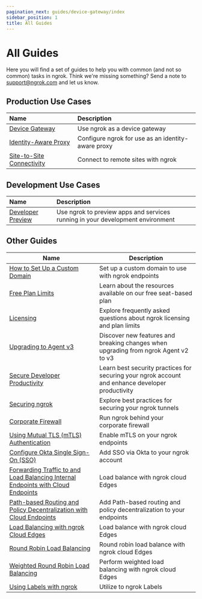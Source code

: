 ```yaml
---
pagination_next: guides/device-gateway/index
sidebar_position: 1
title: All Guides
---
```


# All Guides

Here you will find a set of guides to help you with common (and not so common) tasks in ngrok. Think we're missing something? Send a note to [support@ngrok.com](mailto:support@ngrok.com) and let us know.

## Production Use Cases

| Name                                                   | Description                                        |
| :----------------------------------------------------- | :------------------------------------------------- |
| [Device Gateway](/guides/device-gateway)               | Use ngrok as a device gateway                      |
| [Identity-Aware Proxy](identity-aware-proxy)           | Configure ngrok for use as an identity-aware proxy |
| [Site-to-Site Connectivity](site-to-site-connectivity) | Connect to remote sites with ngrok                 |

## Development Use Cases

| Name                                   | Description                                                                    |
| :------------------------------------- | :----------------------------------------------------------------------------- |
| [Developer Preview](developer-preview) | Use ngrok to preview apps and services running in your development environment |

## Other Guides

| Name                                                                                                                                                        | Description                                                                                      |
| ----------------------------------------------------------------------------------------------------------------------------------------------------------- | ------------------------------------------------------------------------------------------------ |
| [How to Set Up a Custom Domain](other-guides/how-to-set-up-a-custom-domain.md)                                                                              | Set up a custom domain to use with ngrok endpoints                                               |
| [Free Plan Limits](other-guides/limits.md)                                                                                                                  | Learn about the resources available on our free seat-based plan                                  |
| [Licensing](other-guides/licensing.md)                                                                                                                      | Explore frequently asked questions about ngrok licensing and plan limits                         |
| [Upgrading to Agent v3](other-guides/upgrade-v2-v3.mdx)                                                                                                     | Discover new features and breaking changes when upgrading from ngrok Agent v2 to v3              |
| [Secure Developer Productivity](other-guides/security-dev-productivity)                                                                                     | Learn best security practices for securing your ngrok account and enhance developer productivity |
| [Securing ngrok](other-guides/securing-your-tunnels.md)                                                                                                     | Explore best practices for securing your ngrok tunnels                                           |
| [Corporate Firewall](other-guides/running-behind-firewalls.md)                                                                                              | Run ngrok behind your corporate firewall                                                         |
| [Using Mutual TLS (mTLS) Authentication](other-guides/using-tls-mutual-authentication.md)                                                                   | Enable mTLS on your ngrok endpoints                                                              |
| [Configure Okta Single Sign-On (SSO)](other-guides/dashboard-sso-okta-setup.md)                                                                             | Add SSO via Okta to your ngrok account                                                           |
| [Forwarding Traffic to and Load Balancing Internal Endpoints with Cloud Endpoints](other-guides/forwarding-and-load-balancing-with-cloud-endpoints.mdx)     | Load balance with ngrok cloud Edges                                                              |
| [Path-based Routing and Policy Decentralization with Cloud Endpoints](other-guides/path-based-routing-and-policy-decentralization-with-cloud-endpoints.mdx) | Add Path-based routing and policy decentralization to your endpoints                             |
| [Load Balancing with ngrok Cloud Edges](other-guides/load-balancing-with-cloud-edges.md)                                                                    | Load balance with ngrok cloud Edges                                                              |
| [Round Robin Load Balancing](other-guides/how-to-round-robin-load-balance-with-ngrok-cloud-edges.mdx)                                                       | Round robin load balance with ngrok cloud Edges                                                  |
| [Weighted Round Robin Load Balancing](other-guides/how-to-do-weighted-load-balancing-with-ngrok-cloud-edges.mdx)                                            | Perform weighted load balancing with ngrok cloud Edges                                           |
| [Using Labels with ngrok](other-guides/using-labels-within-ngrok.md)                                                                                        | Utilize to ngrok Labels                                                                          |
